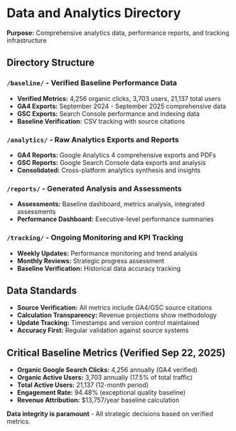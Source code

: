 # Data and Analytics Directory

**Purpose:** Comprehensive analytics data, performance reports, and tracking infrastructure

## Directory Structure

### `/baseline/` - Verified Baseline Performance Data
- **Verified Metrics:** 4,256 organic clicks, 3,703 users, 21,137 total users
- **GA4 Exports:** September 2024 - September 2025 comprehensive data
- **GSC Exports:** Search Console performance and indexing data
- **Baseline Verification:** CSV tracking with source citations

### `/analytics/` - Raw Analytics Exports and Reports
- **GA4 Reports:** Google Analytics 4 comprehensive exports and PDFs
- **GSC Reports:** Google Search Console data exports and analysis
- **Consolidated:** Cross-platform analytics synthesis and insights

### `/reports/` - Generated Analysis and Assessments
- **Assessments:** Baseline dashboard, metrics analysis, integrated assessments
- **Performance Dashboard:** Executive-level performance summaries

### `/tracking/` - Ongoing Monitoring and KPI Tracking
- **Weekly Updates:** Performance monitoring and trend analysis
- **Monthly Reviews:** Strategic progress assessment
- **Baseline Verification:** Historical data accuracy tracking

## Data Standards

- **Source Verification:** All metrics include GA4/GSC source citations
- **Calculation Transparency:** Revenue projections show methodology
- **Update Tracking:** Timestamps and version control maintained
- **Accuracy First:** Regular validation against source systems

## Critical Baseline Metrics (Verified Sep 22, 2025)

- **Organic Google Search Clicks:** 4,256 annually (GA4 verified)
- **Organic Active Users:** 3,703 annually (17.5% of total traffic)
- **Total Active Users:** 21,137 (12-month period)
- **Engagement Rate:** 94.48% (exceptional quality baseline)
- **Revenue Attribution:** $13,757/year baseline calculation

**Data integrity is paramount** - All strategic decisions based on verified metrics.
